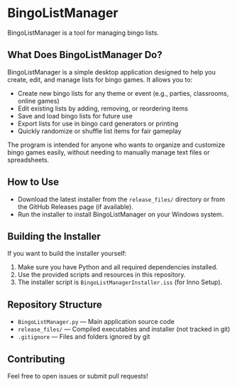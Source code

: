 # BingoListManager

BingoListManager is a tool for managing bingo lists.

## What Does BingoListManager Do?
BingoListManager is a simple desktop application designed to help you create, edit, and manage lists for bingo games. It allows you to:
- Create new bingo lists for any theme or event (e.g., parties, classrooms, online games)
- Edit existing lists by adding, removing, or reordering items
- Save and load bingo lists for future use
- Export lists for use in bingo card generators or printing
- Quickly randomize or shuffle list items for fair gameplay

The program is intended for anyone who wants to organize and customize bingo games easily, without needing to manually manage text files or spreadsheets.

## How to Use
- Download the latest installer from the `release_files/` directory or from the GitHub Releases page (if available).
- Run the installer to install BingoListManager on your Windows system.

## Building the Installer
If you want to build the installer yourself:
1. Make sure you have Python and all required dependencies installed.
2. Use the provided scripts and resources in this repository.
3. The installer script is `BingoListManagerInstaller.iss` (for Inno Setup).

## Repository Structure
- `BingoListManager.py` — Main application source code
- `release_files/` — Compiled executables and installer (not tracked in git)
- `.gitignore` — Files and folders ignored by git

## Contributing
Feel free to open issues or submit pull requests!
